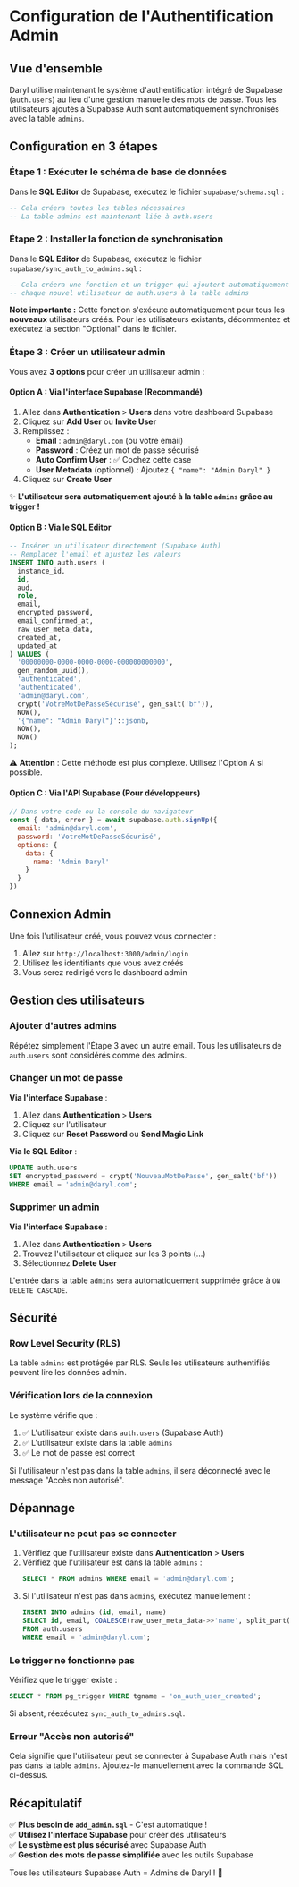 # Configuration de l'Authentification Admin

## Vue d'ensemble

Daryl utilise maintenant le système d'authentification intégré de Supabase (`auth.users`) au lieu d'une gestion manuelle des mots de passe. Tous les utilisateurs ajoutés à Supabase Auth sont automatiquement synchronisés avec la table `admins`.

## Configuration en 3 étapes

### Étape 1 : Exécuter le schéma de base de données

Dans le **SQL Editor** de Supabase, exécutez le fichier `supabase/schema.sql` :

```sql
-- Cela créera toutes les tables nécessaires
-- La table admins est maintenant liée à auth.users
```

### Étape 2 : Installer la fonction de synchronisation

Dans le **SQL Editor** de Supabase, exécutez le fichier `supabase/sync_auth_to_admins.sql` :

```sql
-- Cela créera une fonction et un trigger qui ajoutent automatiquement
-- chaque nouvel utilisateur de auth.users à la table admins
```

**Note importante :** Cette fonction s'exécute automatiquement pour tous les **nouveaux** utilisateurs créés. Pour les utilisateurs existants, décommentez et exécutez la section "Optional" dans le fichier.

### Étape 3 : Créer un utilisateur admin

Vous avez **3 options** pour créer un utilisateur admin :

#### Option A : Via l'interface Supabase (Recommandé)

1. Allez dans **Authentication** > **Users** dans votre dashboard Supabase
2. Cliquez sur **Add User** ou **Invite User**
3. Remplissez :
   - **Email** : `admin@daryl.com` (ou votre email)
   - **Password** : Créez un mot de passe sécurisé
   - **Auto Confirm User** : ✅ Cochez cette case
   - **User Metadata** (optionnel) : Ajoutez `{ "name": "Admin Daryl" }`
4. Cliquez sur **Create User**

✨ **L'utilisateur sera automatiquement ajouté à la table `admins` grâce au trigger !**

#### Option B : Via le SQL Editor

```sql
-- Insérer un utilisateur directement (Supabase Auth)
-- Remplacez l'email et ajustez les valeurs
INSERT INTO auth.users (
  instance_id,
  id,
  aud,
  role,
  email,
  encrypted_password,
  email_confirmed_at,
  raw_user_meta_data,
  created_at,
  updated_at
) VALUES (
  '00000000-0000-0000-0000-000000000000',
  gen_random_uuid(),
  'authenticated',
  'authenticated',
  'admin@daryl.com',
  crypt('VotreMotDePasseSécurisé', gen_salt('bf')),
  NOW(),
  '{"name": "Admin Daryl"}'::jsonb,
  NOW(),
  NOW()
);
```

⚠️ **Attention** : Cette méthode est plus complexe. Utilisez l'Option A si possible.

#### Option C : Via l'API Supabase (Pour développeurs)

```javascript
// Dans votre code ou la console du navigateur
const { data, error } = await supabase.auth.signUp({
  email: 'admin@daryl.com',
  password: 'VotreMotDePasseSécurisé',
  options: {
    data: {
      name: 'Admin Daryl'
    }
  }
})
```

## Connexion Admin

Une fois l'utilisateur créé, vous pouvez vous connecter :

1. Allez sur `http://localhost:3000/admin/login`
2. Utilisez les identifiants que vous avez créés
3. Vous serez redirigé vers le dashboard admin

## Gestion des utilisateurs

### Ajouter d'autres admins

Répétez simplement l'Étape 3 avec un autre email. Tous les utilisateurs de `auth.users` sont considérés comme des admins.

### Changer un mot de passe

**Via l'interface Supabase** :
1. Allez dans **Authentication** > **Users**
2. Cliquez sur l'utilisateur
3. Cliquez sur **Reset Password** ou **Send Magic Link**

**Via le SQL Editor** :
```sql
UPDATE auth.users
SET encrypted_password = crypt('NouveauMotDePasse', gen_salt('bf'))
WHERE email = 'admin@daryl.com';
```

### Supprimer un admin

**Via l'interface Supabase** :
1. Allez dans **Authentication** > **Users**
2. Trouvez l'utilisateur et cliquez sur les 3 points (...)
3. Sélectionnez **Delete User**

L'entrée dans la table `admins` sera automatiquement supprimée grâce à `ON DELETE CASCADE`.

## Sécurité

### Row Level Security (RLS)

La table `admins` est protégée par RLS. Seuls les utilisateurs authentifiés peuvent lire les données admin.

### Vérification lors de la connexion

Le système vérifie que :
1. ✅ L'utilisateur existe dans `auth.users` (Supabase Auth)
2. ✅ L'utilisateur existe dans la table `admins`
3. ✅ Le mot de passe est correct

Si l'utilisateur n'est pas dans la table `admins`, il sera déconnecté avec le message "Accès non autorisé".

## Dépannage

### L'utilisateur ne peut pas se connecter

1. Vérifiez que l'utilisateur existe dans **Authentication** > **Users**
2. Vérifiez que l'utilisateur est dans la table `admins` :
   ```sql
   SELECT * FROM admins WHERE email = 'admin@daryl.com';
   ```
3. Si l'utilisateur n'est pas dans `admins`, exécutez manuellement :
   ```sql
   INSERT INTO admins (id, email, name)
   SELECT id, email, COALESCE(raw_user_meta_data->>'name', split_part(email, '@', 1))
   FROM auth.users
   WHERE email = 'admin@daryl.com';
   ```

### Le trigger ne fonctionne pas

Vérifiez que le trigger existe :
```sql
SELECT * FROM pg_trigger WHERE tgname = 'on_auth_user_created';
```

Si absent, réexécutez `sync_auth_to_admins.sql`.

### Erreur "Accès non autorisé"

Cela signifie que l'utilisateur peut se connecter à Supabase Auth mais n'est pas dans la table `admins`. Ajoutez-le manuellement avec la commande SQL ci-dessus.

## Récapitulatif

✅ **Plus besoin de `add_admin.sql`** - C'est automatique !  
✅ **Utilisez l'interface Supabase** pour créer des utilisateurs  
✅ **Le système est plus sécurisé** avec Supabase Auth  
✅ **Gestion des mots de passe simplifiée** avec les outils Supabase  

Tous les utilisateurs Supabase Auth = Admins de Daryl ! 🚀
